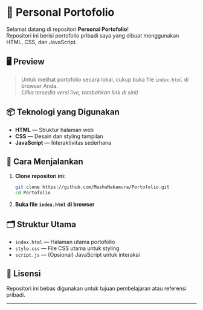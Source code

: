 # 🌟 Personal Portofolio

Selamat datang di repositori **Personal Portofolio**!  
Repositori ini berisi portofolio pribadi saya yang dibuat menggunakan HTML, CSS, dan JavaScript.

## 🖥️ Preview

> Untuk melihat portofolio secara lokal, cukup buka file `index.html` di browser Anda.  
> _(Jika tersedia versi live, tambahkan link di sini)_

## 📦 Teknologi yang Digunakan

- **HTML** — Struktur halaman web
- **CSS** — Desain dan styling tampilan
- **JavaScript** — Interaktivitas sederhana

## 🚀 Cara Menjalankan

1. **Clone repositori ini:**
   ```bash
   git clone https://github.com/MashuNakamura/Portofolio.git
   cd Portofolio
   ```
2. **Buka file `index.html` di browser**

## 🗂️ Struktur Utama

- `index.html` — Halaman utama portofolio
- `style.css` — File CSS utama untuk styling
- `script.js` — (Opsional) JavaScript untuk interaksi

## 📄 Lisensi

Repositori ini bebas digunakan untuk tujuan pembelajaran atau referensi pribadi.

---
